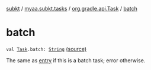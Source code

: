 [subkt](../../index.md) / [myaa.subkt.tasks](../index.md) / [org.gradle.api.Task](index.md) / [batch](./batch.md)

# batch

`val `[`Task`](https://docs.gradle.org/current/javadoc/org/gradle/api/Task.html)`.batch: `[`String`](https://kotlinlang.org/api/latest/jvm/stdlib/kotlin/-string/index.html) [(source)](https://github.com/Myaamori/SubKt/blob/0.1.7/src/main/kotlin/myaa/subkt/tasks/tasks.kt#L373)

The same as [entry](entry.md) if this is a batch task; error otherwise.

